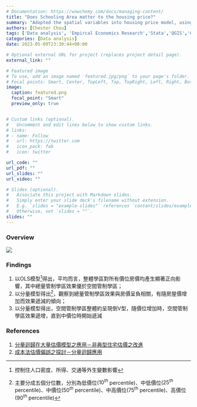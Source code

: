```yaml
---
# Documentation: https://wowchemy.com/docs/managing-content/
title: "Does Schooling Area matter to the housing price?"
summary: "Adopted the spatial variables into housing price model, using quantile regression to model"
authors: [Chester Chou]
tags: ['Data analysis', 'Empircal Economics Research','Stata','QGIS','GeoDa', 'R', 'Keynote']
categories: [Data analysis]
date: 2023-05-09T23:30:44+08:00

# Optional external URL for project (replaces project detail page).
external_link: ""

# Featured image
# To use, add an image named `featured.jpg/png` to your page's folder.
# Focal points: Smart, Center, TopLeft, Top, TopRight, Left, Right, BottomLeft, Bottom, BottomRight.
image:
  caption: featured.png
  focal_point: "Smart"
  preview_only: true


# Custom links (optional).
#   Uncomment and edit lines below to show custom links.
# links:
# - name: Follow
#   url: https://twitter.com
#   icon_pack: fab
#   icon: twitter

url_code: ""
url_pdf: ""
url_slides: ""
url_video: ""

# Slides (optional).
#   Associate this project with Markdown slides.
#   Simply enter your slide deck's filename without extension.
#   E.g. `slides = "example-slides"` references `content/slides/example-slides.md`.
#   Otherwise, set `slides = ""`.
slides: ""
---
```


### **Overview**


![](./image/p1.png)


### Findings

1. 以OLS模型[^1]得出，平均而言，整體學區對所有價位房價均產生顯著正向影響，其中總量管制學區效果優於空間管制學區；
2. 以分量模型得出[^2]，觀察到總量管制學區效果與房價呈負相關，有隨房屋價增加而效果遞減的傾向；
3. 以分量模型得出，空間管制學區整體約呈現倒V型，隨價位增加時，空間管制學區效果遞增，直到中價位時開始遞減

### References

1. [分量迴歸在大量估價模型之應用－非典型住宅估價之改進](http://www.realestate.com.tw/duckhouse/paper/114.%E5%88%86%E9%87%8F%E5%9B%9E%E6%AD%B8%E5%9C%A8%E4%BD%8F%E5%AE%85%E5%A4%A7%E9%87%8F%E4%BC%B0%E5%83%B9%E6%A8%A1%E5%9E%8B%E4%B8%AD%E7%9A%84%E5%BB%B6%E4%BC%B8.pdf)
2. [成本法估價偏誤之探討－分量迴歸應用](http://www.realestate.com.tw/duckhouse/paper/131.%E6%88%90%E6%9C%AC%E6%B3%95%E4%BC%B0%E5%83%B9%E5%81%8F%E8%AA%A4%E4%B9%8B%E6%8E%A2%E8%A8%8E.pdf)

[^1]:控制住人口密度、所得、交通等外生變數影響
[^2]:主要分成五個分位數，分別為低價位($10^{th}$ percentile)、中低價位($25^{th}$ percentile)、中價位($50^{th}$ percentile)、中高價位($75^{th}$ percentile)、高價位($90^{th}$ percentile)